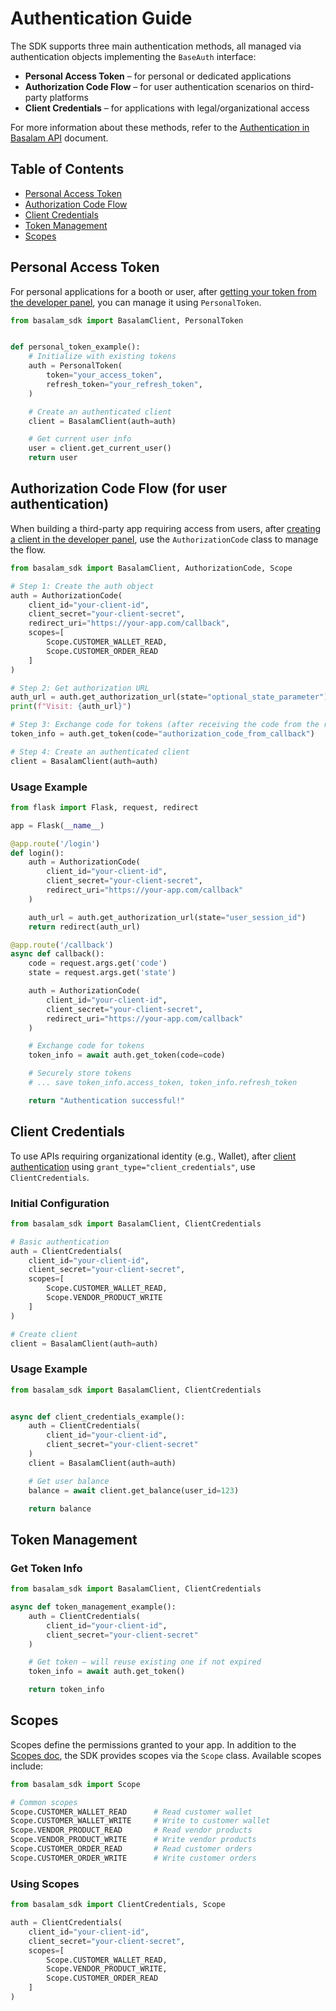 # Authentication Guide

The SDK supports three main authentication methods, all managed via authentication objects implementing the `BaseAuth`
interface:

- **Personal Access Token** – for personal or dedicated applications
- **Authorization Code Flow** – for user authentication scenarios on third-party platforms
- **Client Credentials** – for applications with legal/organizational access

For more information about these methods, refer to the [Authentication in Basalam API](../../quick-start#auth) document.

## Table of Contents

- [Personal Access Token](#personal-access-token)
- [Authorization Code Flow](#authorization-code-flow-for-user-authentication)
- [Client Credentials](#client-credentials)
- [Token Management](#token-management)
- [Scopes](#scopes)

## Personal Access Token

For personal applications for a booth or user,
after [getting your token from the developer panel](https://developers.basalam.com/panel/tokens), you can manage it
using `PersonalToken`.

```python
from basalam_sdk import BasalamClient, PersonalToken


def personal_token_example():
    # Initialize with existing tokens
    auth = PersonalToken(
        token="your_access_token",
        refresh_token="your_refresh_token",
    )

    # Create an authenticated client
    client = BasalamClient(auth=auth)

    # Get current user info
    user = client.get_current_user()
    return user
```

## Authorization Code Flow (for user authentication)

When building a third-party app requiring access from users,
after [creating a client in the developer panel](https://developers.basalam.com/panel/clients), use the
`AuthorizationCode` class to manage the flow.

```python
from basalam_sdk import BasalamClient, AuthorizationCode, Scope

# Step 1: Create the auth object
auth = AuthorizationCode(
    client_id="your-client-id",
    client_secret="your-client-secret",
    redirect_uri="https://your-app.com/callback",
    scopes=[
        Scope.CUSTOMER_WALLET_READ,
        Scope.CUSTOMER_ORDER_READ
    ]
)

# Step 2: Get authorization URL
auth_url = auth.get_authorization_url(state="optional_state_parameter")
print(f"Visit: {auth_url}")

# Step 3: Exchange code for tokens (after receiving the code from the registered redirect URI)
token_info = auth.get_token(code="authorization_code_from_callback")

# Step 4: Create an authenticated client
client = BasalamClient(auth=auth)
```

### Usage Example

```python
from flask import Flask, request, redirect

app = Flask(__name__)

@app.route('/login')
def login():
    auth = AuthorizationCode(
        client_id="your-client-id",
        client_secret="your-client-secret",
        redirect_uri="https://your-app.com/callback"
    )

    auth_url = auth.get_authorization_url(state="user_session_id")
    return redirect(auth_url)

@app.route('/callback')
async def callback():
    code = request.args.get('code')
    state = request.args.get('state')

    auth = AuthorizationCode(
        client_id="your-client-id",
        client_secret="your-client-secret",
        redirect_uri="https://your-app.com/callback"
    )

    # Exchange code for tokens
    token_info = await auth.get_token(code=code)

    # Securely store tokens
    # ... save token_info.access_token, token_info.refresh_token

    return "Authentication successful!"
```

## Client Credentials

To use APIs requiring organizational identity (e.g., Wallet),
after [client authentication](../../quick-start#client_credentials) using `grant_type="client_credentials"`, use
`ClientCredentials`.

### Initial Configuration

```python
from basalam_sdk import BasalamClient, ClientCredentials

# Basic authentication
auth = ClientCredentials(
    client_id="your-client-id",
    client_secret="your-client-secret",
    scopes=[
        Scope.CUSTOMER_WALLET_READ,
        Scope.VENDOR_PRODUCT_WRITE
    ]
)

# Create client
client = BasalamClient(auth=auth)
```

### Usage Example

```python
from basalam_sdk import BasalamClient, ClientCredentials


async def client_credentials_example():
    auth = ClientCredentials(
        client_id="your-client-id",
        client_secret="your-client-secret"
    )
    client = BasalamClient(auth=auth)

    # Get user balance
    balance = await client.get_balance(user_id=123)

    return balance
```

## Token Management

### Get Token Info

```python
from basalam_sdk import BasalamClient, ClientCredentials

async def token_management_example():
    auth = ClientCredentials(
        client_id="your-client-id",
        client_secret="your-client-secret"
    )

    # Get token – will reuse existing one if not expired
    token_info = await auth.get_token()

    return token_info
```

## Scopes

Scopes define the permissions granted to your app. In addition to
the [Scopes doc](https://developers.basalam.com/scopes), the SDK provides scopes via the `Scope` class. Available scopes
include:

```python
from basalam_sdk import Scope

# Common scopes
Scope.CUSTOMER_WALLET_READ      # Read customer wallet
Scope.CUSTOMER_WALLET_WRITE     # Write to customer wallet
Scope.VENDOR_PRODUCT_READ       # Read vendor products
Scope.VENDOR_PRODUCT_WRITE      # Write vendor products
Scope.CUSTOMER_ORDER_READ       # Read customer orders
Scope.CUSTOMER_ORDER_WRITE      # Write customer orders
```

### Using Scopes

```python
from basalam_sdk import ClientCredentials, Scope

auth = ClientCredentials(
    client_id="your-client-id",
    client_secret="your-client-secret",
    scopes=[
        Scope.CUSTOMER_WALLET_READ,
        Scope.VENDOR_PRODUCT_WRITE,
        Scope.CUSTOMER_ORDER_READ
    ]
)
```
